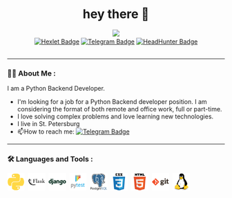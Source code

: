 <h1 align="center">hey there 👋</h1>

<div id="header" align="center">
  <img src="https://media.giphy.com/media/v1.Y2lkPTc5MGI3NjExdzJuOXlvM25ldGVqejM1ajlvc21zb2YzcW1sMHlnanF5MmptYXl0ZSZlcD12MV9pbnRlcm5hbF9naWZfYnlfaWQmY3Q9Zw/qgQUggAC3Pfv687qPC/giphy.gif" width="300"/>
</div>
<div id="badges" align="center">
  <a href="https://ru.hexlet.io/u/user-7fbbc79ed0c8603a">
    <img src="https://img.shields.io/badge/Hexlet-grey?style=for-the-badge&logo=Hexlet&link=https%3A%2F%2Fru.hexlet.io%2Fu%2Fuser-7fbbc79ed0c8603a" alt="Hexlet Badge"/></a>
  <a href="https://t.me/chevgeny">
    <img src="https://img.shields.io/badge/Telegram-blue?style=for-the-badge&logo=Telegram&link=https%3A%2F%2Ft.me%2Fchevgeny" alt="Telegram Badge"/></a>
  <a href="https://spb.hh.ru/resume/ccc95917ff0bc5acb00039ed1f745a4f49776c">
    <img src="https://img.shields.io/badge/HH.ru-red?style=for-the-badge&logo=HeadHunter&link=https%3A%2F%2Fspb.hh.ru%2Fresume%2Fccc95917ff0bc5acb00039ed1f745a4f49776c" alt="HeadHunter Badge"/></a>
  <div>
    <img src="https://komarev.com/ghpvc/?username=EvgenyCh97&style=flat-square&color=blue" alt=""/>
  </div>
</div>

---

### :man_technologist: About Me :
I am a Python Backend Developer.

- I'm looking for a job for a Python Backend developer position. I am considering the format of both remote and office work, full or part-time.
- I love solving complex problems and love learning new technologies.
- I live in St. Petersburg
- :mailbox:How to reach me: <a href="https://t.me/chevgeny"><img src="https://img.shields.io/badge/Telegram-blue?style=social&logo=Telegram&link=https%3A%2F%2Ft.me%2Fchevgeny" alt="Telegram Badge"/></a>

---

### :hammer_and_wrench: Languages and Tools :
<div>
  <img src="https://github.com/devicons/devicon/blob/master/icons/python/python-plain.svg" title="Python" alt="Python" width="40" height="40"/>&nbsp;
  <img src="https://github.com/devicons/devicon/blob/master/icons/flask/flask-original-wordmark.svg" title="Flask" alt="Flask" width="40" height="40"/>&nbsp;
  <img src="https://github.com/devicons/devicon/blob/master/icons/django/django-plain-wordmark.svg" title="Django" alt="Django" width="40" height="40"/>&nbsp;
  <img src="https://github.com/devicons/devicon/blob/master/icons/pytest/pytest-original-wordmark.svg" title="Pytest" alt="Pytest" width="40" height="40"/>&nbsp;
  <img src="https://github.com/devicons/devicon/blob/master/icons/postgresql/postgresql-original-wordmark.svg" title="PostgreSQL" alt="PostgreSQL" width="40" height="40"/>&nbsp;
  <img src="https://github.com/devicons/devicon/blob/master/icons/css3/css3-original-wordmark.svg" title="CSS" alt="CSS" width="40" height="40"/>&nbsp;
  <img src="https://github.com/devicons/devicon/blob/master/icons/html5/html5-original-wordmark.svg" title="HTML" alt="HTML" width="40" height="40"/>&nbsp;
  <img src="https://github.com/devicons/devicon/blob/master/icons/git/git-original-wordmark.svg" title="Git" alt="Git" width="40" height="40"/>&nbsp;
  <img src="https://github.com/devicons/devicon/blob/master/icons/linux/linux-original.svg" title="Linux" alt="Linux" width="40" height="40"/>&nbsp;
</div>
